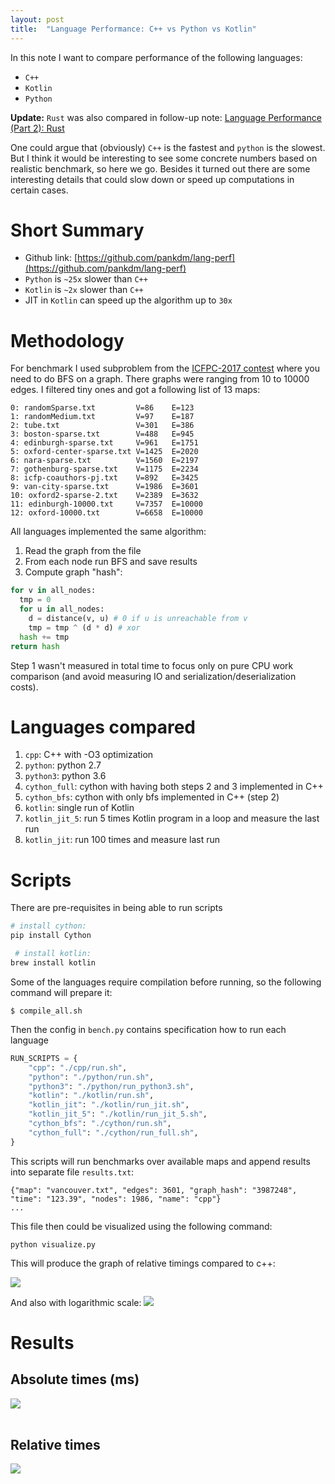 ```yaml
---
layout: post
title:  "Language Performance: C++ vs Python vs Kotlin"
---
```

In this note I want to compare performance of the following languages:

  * `C++`
  * `Kotlin`
  * `Python`

**Update:** `Rust` was also compared in follow-up note: [Language Performance (Part 2): Rust](/lang-perf-rust.html)

One could argue that (obviously) `C++` is the fastest and `python` is the slowest.
But I think it would be interesting to see some concrete numbers based on
realistic benchmark, so here we go.
Besides it turned out there are some interesting details that
could slow down or speed up computations in certain cases.


# **Short Summary**

 * Github link: [https://github.com/pankdm/lang-perf](https://github.com/pankdm/lang-perf)
 * `Python` is `~25x` slower than `C++`
 * `Kotlin` is `~2x` slower than `C++`
 * JIT in `Kotlin` can speed up the algorithm up to `30x`

# **Methodology**

For benchmark I used subproblem from the [ICFPC-2017 contest](/icfpc-2017.html) where
you need to do BFS on a graph. There graphs were ranging from 10 to 10000 edges.
I filtered tiny ones and got a following list of 13 maps:

```
0: randomSparse.txt      	V=86	E=123
1: randomMedium.txt      	V=97	E=187
2: tube.txt              	V=301	E=386
3: boston-sparse.txt     	V=488	E=945
4: edinburgh-sparse.txt  	V=961	E=1751
5: oxford-center-sparse.txt	V=1425	E=2020
6: nara-sparse.txt       	V=1560	E=2197
7: gothenburg-sparse.txt 	V=1175	E=2234
8: icfp-coauthors-pj.txt 	V=892	E=3425
9: van-city-sparse.txt   	V=1986	E=3601
10: oxford2-sparse-2.txt  	V=2389	E=3632
11: edinburgh-10000.txt   	V=7357	E=10000
12: oxford-10000.txt      	V=6658	E=10000
```

All languages implemented the same algorithm:

1. Read the graph from the file
2. From each node run BFS and save results
3. Compute graph "hash":

```python
for v in all_nodes:
  tmp = 0
  for u in all_nodes:
    d = distance(v, u) # 0 if u is unreachable from v
    tmp = tmp ^ (d * d) # xor
  hash += tmp
return hash
```

Step 1 wasn't measured in total time to focus only on pure CPU work comparison
(and avoid measuring IO and serialization/deserialization costs).


# **Languages compared**

1. `cpp`: C++ with -O3 optimization
2. `python`: python 2.7
3. `python3`: python 3.6
4. `cython_full`: cython with having both steps 2 and 3 implemented in C++
5. `cython_bfs`: cython with only bfs implemented in C++ (step 2)
6. `kotlin`: single run of Kotlin
7. `kotlin_jit_5`: run 5 times Kotlin program in a loop and measure the last run
8. `kotlin_jit`: run 100 times and measure last run

# **Scripts**

There are pre-requisites in being able to run scripts

```bash
# install cython:
pip install Cython

 # install kotlin:
brew install kotlin
```

Some of the languages require compilation before running, so the following
command will prepare it:

```
$ compile_all.sh
```

Then the config in `bench.py` contains specification how to run each language

```python
RUN_SCRIPTS = {
    "cpp": "./cpp/run.sh",
    "python": "./python/run.sh",
    "python3": "./python/run_python3.sh",
    "kotlin": "./kotlin/run.sh",
    "kotlin_jit": "./kotlin/run_jit.sh",
    "kotlin_jit_5": "./kotlin/run_jit_5.sh",
    "cython_bfs": "./cython/run.sh",
    "cython_full": "./cython/run_full.sh",
}
```

This scripts will run benchmarks over available maps and append results
into separate file `results.txt`:

```
{"map": "vancouver.txt", "edges": 3601, "graph_hash": "3987248", "time": "123.39", "nodes": 1986, "name": "cpp"}
...
```

This file then could be visualized using the following command:

```
python visualize.py
```

This will produce the graph of relative timings compared to c++:

<img src="img/lang-perf/graph.png"/>

And also with logarithmic scale:
<img src="img/lang-perf/graph-log.png"/>


# **Results**

## Absolute times (ms)
<img src="img/lang-perf/table-abs.jpg"/>
<br>
<br>

## Relative times
<img src="img/lang-perf/table-rel.jpg"/>
